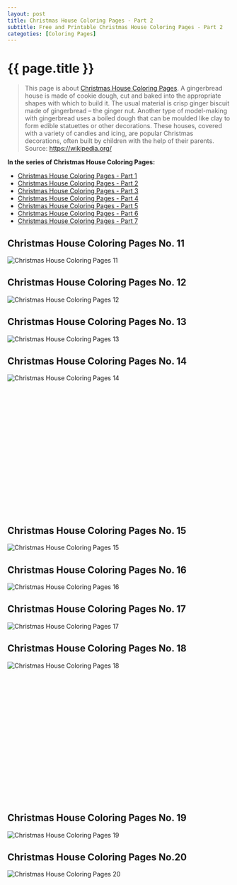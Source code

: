 ```yaml
---
layout: post
title: Christmas House Coloring Pages - Part 2
subtitle: Free and Printable Christmas House Coloring Pages - Part 2
categoties: [Coloring Pages]
---
```

{{ page.title }}
================
> This page is about [Christmas House Coloring Pages](https://freecoloringpages.github.io/). A gingerbread house is made of cookie dough, cut and baked into the appropriate shapes with which to build it. The usual material is crisp ginger biscuit made of gingerbread – the ginger nut. Another type of model-making with gingerbread uses a boiled dough that can be moulded like clay to form edible statuettes or other decorations. These houses, covered with a variety of candies and icing, are popular Christmas decorations, often built by children with the help of their parents. Source: https://wikipedia.org/

**In the series of Christmas House Coloring Pages:**

* [Christmas House Coloring Pages - Part 1](https://freecoloringpages.github.io/2017/11/18/Christmas-House-Coloring-Pages-part-1.html)
* [Christmas House Coloring Pages - Part 2](https://freecoloringpages.github.io/2017/11/18/Christmas-House-Coloring-Pages-part-2.html)
* [Christmas House Coloring Pages - Part 3](https://freecoloringpages.github.io/2017/11/18/Christmas-House-Coloring-Pages-part-3.html)
* [Christmas House Coloring Pages - Part 4](https://freecoloringpages.github.io/2017/11/18/Christmas-House-Coloring-Pages-part-4.html)
* [Christmas House Coloring Pages - Part 5](https://freecoloringpages.github.io/2017/11/18/Christmas-House-Coloring-Pages-part-5.html)
* [Christmas House Coloring Pages - Part 6](https://freecoloringpages.github.io/2017/11/18/Christmas-House-Coloring-Pages-part-6.html)
* [Christmas House Coloring Pages - Part 7](https://freecoloringpages.github.io/2017/11/18/Christmas-House-Coloring-Pages-part-7.html)

## Christmas House Coloring Pages No. 11
![Christmas House Coloring Pages 11](https://freecoloringpages.github.io/img/Christmas-House-Coloring-Pages%20(11).jpg "Christmas House Coloring Pages 11")

## Christmas House Coloring Pages No. 12
![Christmas House Coloring Pages 12](https://freecoloringpages.github.io/img/Christmas-House-Coloring-Pages%20(12).jpg "Christmas House Coloring Pages 12")

## Christmas House Coloring Pages No. 13
![Christmas House Coloring Pages 13](https://freecoloringpages.github.io/img/Christmas-House-Coloring-Pages%20(13).jpg "Christmas House Coloring Pages 13")

## Christmas House Coloring Pages No. 14
![Christmas House Coloring Pages 14](https://freecoloringpages.github.io/img/Christmas-House-Coloring-Pages%20(14).jpg "Christmas House Coloring Pages 14")

<script async src="//pagead2.googlesyndication.com/pagead/js/adsbygoogle.js"></script><!-- Texxtonly --><ins class="adsbygoogle" style="display:inline-block;width:336px;height:280px" data-ad-client="ca-pub-6753140515841889" data-ad-slot="3207852233"></ins><script>(adsbygoogle = window.adsbygoogle || []).push({}); </script>

## Christmas House Coloring Pages No. 15
![Christmas House Coloring Pages 15](https://freecoloringpages.github.io/img/Christmas-House-Coloring-Pages%20(15).jpg "Christmas House Coloring Pages 15")

## Christmas House Coloring Pages No. 16
![Christmas House Coloring Pages 16](https://freecoloringpages.github.io/img/Christmas-House-Coloring-Pages%20(16).jpg "Christmas House Coloring Pages 16")

## Christmas House Coloring Pages No. 17
![Christmas House Coloring Pages 17](https://freecoloringpages.github.io/img/Christmas-House-Coloring-Pages%20(17).jpg "Christmas House Coloring Pages 17")

## Christmas House Coloring Pages No. 18
![Christmas House Coloring Pages 18](https://freecoloringpages.github.io/img/Christmas-House-Coloring-Pages%20(18).jpg "Christmas House Coloring Pages 18")

<script async src="//pagead2.googlesyndication.com/pagead/js/adsbygoogle.js"></script><!-- Texxtonly --><ins class="adsbygoogle" style="display:inline-block;width:336px;height:280px" data-ad-client="ca-pub-6753140515841889" data-ad-slot="3207852233"></ins><script>(adsbygoogle = window.adsbygoogle || []).push({}); </script>

## Christmas House Coloring Pages No. 19
![Christmas House Coloring Pages 19](https://freecoloringpages.github.io/img/Christmas-House-Coloring-Pages%20(19).jpg "Christmas House Coloring Pages 19")

## Christmas House Coloring Pages No.20
![Christmas House Coloring Pages 20](https://freecoloringpages.github.io/img/Christmas-House-Coloring-Pages%20(20).jpg "Christmas House Coloring Pages 20")

